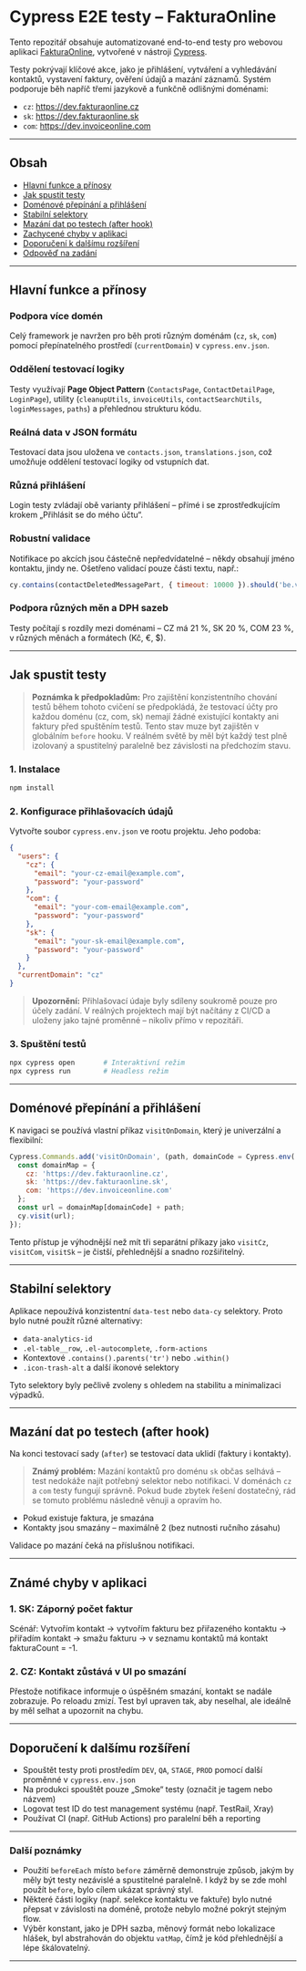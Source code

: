 # Cypress E2E testy – FakturaOnline

Tento repozitář obsahuje automatizované end-to-end testy pro webovou aplikaci [FakturaOnline](https://fakturaonline.cz), vytvořené v nástroji [Cypress](https://www.cypress.io/).

Testy pokrývají klíčové akce, jako je přihlášení, vytváření a vyhledávání kontaktů, vystavení faktury, ověření údajů a mazání záznamů. Systém podporuje běh napříč třemi jazykově a funkčně odlišnými doménami:

- `cz`: https://dev.fakturaonline.cz
- `sk`: https://dev.fakturaonline.sk
- `com`: https://dev.invoiceonline.com

---

## Obsah

- [Hlavní funkce a přínosy](#hlavní-funkce-a-přínosy)
- [Jak spustit testy](#jak-spustit-testy)
- [Doménové přepínání a přihlášení](#doménové-přepínání-a-přihlášení)
- [Stabilní selektory](#stabilní-selektory)
- [Mazání dat po testech (after hook)](#mazání-dat-po-testech-after-hook)
- [Zachycené chyby v aplikaci](#zachycené-chyby-v-aplikaci)
- [Doporučení k dalšímu rozšíření](#doporučení-k-dalšímu-rozšíření)
- [Odpověď na zadání](#odpověď-na-zadání)

---

## Hlavní funkce a přínosy

### Podpora více domén

Celý framework je navržen pro běh proti různým doménám (`cz`, `sk`, `com`) pomocí přepínatelného prostředí (`currentDomain`) v `cypress.env.json`.

### Oddělení testovací logiky

Testy využívají **Page Object Pattern** (`ContactsPage`, `ContactDetailPage`, `LoginPage`), utility (`cleanupUtils`, `invoiceUtils`, `contactSearchUtils`, `loginMessages`, `paths`) a přehlednou strukturu kódu.

### Reálná data v JSON formátu

Testovací data jsou uložena ve `contacts.json`, `translations.json`, což umožňuje oddělení testovací logiky od vstupních dat.

### Různá přihlášení

Login testy zvládají obě varianty přihlášení – přímé i se zprostředkujícím krokem „Přihlásit se do mého účtu“.

### Robustní validace

Notifikace po akcích jsou částečně nepředvídatelné – někdy obsahují jméno kontaktu, jindy ne. Ošetřeno validací pouze části textu, např.:

```js
cy.contains(contactDeletedMessagePart, { timeout: 10000 }).should('be.visible');
```

### Podpora různých měn a DPH sazeb

Testy počítají s rozdíly mezi doménami – CZ má 21 %, SK 20 %, COM 23 %, v různých měnách a formátech (Kč, €, $).

---

## Jak spustit testy

> **Poznámka k předpokladům:** Pro zajištění konzistentního chování testů během tohoto cvičení se předpokládá, že testovací účty pro každou doménu (cz, com, sk) nemají žádné existující kontakty ani faktury před spuštěním testů. Tento stav muze byt zajištěn v globálním `before` hooku. V reálném světě by měl být každý test plně izolovaný a spustitelný paralelně bez závislosti na předchozím stavu.
>

### 1. Instalace

```bash
npm install
```

### 2. Konfigurace přihlašovacích údajů

Vytvořte soubor `cypress.env.json` ve rootu projektu. Jeho podoba:

```json
{
  "users": {
    "cz": {
      "email": "your-cz-email@example.com",
      "password": "your-password"
    },
    "com": {
      "email": "your-com-email@example.com",
      "password": "your-password"
    },
    "sk": {
      "email": "your-sk-email@example.com",
      "password": "your-password"
    }
  },
  "currentDomain": "cz"
}
```

> **Upozornění:** Přihlašovací údaje byly sdíleny soukromě pouze pro účely zadání. V reálných projektech mají být načítány z CI/CD a uloženy jako tajné proměnné – nikoliv přímo v repozitáři.

### 3. Spuštění testů

```bash
npx cypress open       # Interaktivní režim
npx cypress run        # Headless režim
```

---

## Doménové přepínání a přihlášení

K navigaci se používá vlastní příkaz `visitOnDomain`, který je univerzální a flexibilní:

```js
Cypress.Commands.add('visitOnDomain', (path, domainCode = Cypress.env('currentDomain')) => {
  const domainMap = {
    cz: 'https://dev.fakturaonline.cz',
    sk: 'https://dev.fakturaonline.sk',
    com: 'https://dev.invoiceonline.com'
  };
  const url = domainMap[domainCode] + path;
  cy.visit(url);
});
```

Tento přístup je výhodnější než mít tři separátní příkazy jako `visitCz`, `visitCom`, `visitSk` – je čistší, přehlednější a snadno rozšiřitelný.

---

## Stabilní selektory

Aplikace nepoužívá konzistentní `data-test` nebo `data-cy` selektory. Proto bylo nutné použít různé alternativy:

- `data-analytics-id`
- `.el-table__row`, `.el-autocomplete`, `.form-actions`
- Kontextové `.contains().parents('tr')` nebo `.within()`
- `.icon-trash-alt` a další ikonové selektory

Tyto selektory byly pečlivě zvoleny s ohledem na stabilitu a minimalizaci výpadků.

---

## Mazání dat po testech (after hook)

Na konci testovací sady (`after`) se testovací data uklidí (faktury i kontakty). 

> **Známý problém:** Mazání kontaktů pro doménu `sk` občas selhává – test nedokáže najít potřebný selektor nebo notifikaci. V doménách `cz` a `com` testy fungují správně.
> Pokud bude zbytek řešení dostatečný, rád se tomuto problému následně věnuji a opravím ho.

- Pokud existuje faktura, je smazána
- Kontakty jsou smazány – maximálně 2 (bez nutnosti ručního zásahu)

Validace po mazání čeká na příslušnou notifikaci.

---

## Známé chyby v aplikaci

### 1. SK: Záporný počet faktur

Scénář: Vytvořím kontakt → vytvořím fakturu bez přiřazeného kontaktu → přiřadím kontakt → smažu fakturu → v seznamu kontaktů má kontakt fakturaCount = -1.

### 2. CZ: Kontakt zůstává v UI po smazání

Přestože notifikace informuje o úspěšném smazání, kontakt se nadále zobrazuje. Po reloadu zmizí. Test byl upraven tak, aby neselhal, ale ideálně by měl selhat a upozornit na chybu.

---

## Doporučení k dalšímu rozšíření

- Spouštět testy proti prostředím `DEV`, `QA`, `STAGE`, `PROD` pomocí další proměnné v `cypress.env.json`
- Na produkci spouštět pouze „Smoke“ testy (označit je tagem nebo názvem)
- Logovat test ID do test management systému (např. TestRail, Xray)
- Používat CI (např. GitHub Actions) pro paralelní běh a reporting

---

### Další poznámky

- Použití `beforeEach` místo `before` záměrně demonstruje způsob, jakým by měly být testy nezávislé a spustitelné paralelně. I když by se zde mohl použít `before`, bylo cílem ukázat správný styl.
- Některé části logiky (např. selekce kontaktu ve faktuře) bylo nutné přepsat v závislosti na doméně, protože nebylo možné pokrýt stejným flow.
- Výběr konstant, jako je DPH sazba, měnový formát nebo lokalizace hlášek, byl abstrahován do objektu `vatMap`, čímž je kód přehlednější a lépe škálovatelný.

---
